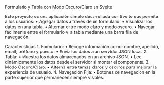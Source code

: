 Formulario y Tabla con Modo Oscuro/Claro en Svelte

Este proyecto es una aplicación simple desarrollada con Svelte que permite a los usuarios:
	•	Agregar datos a través de un formulario.
	•	Visualizar los datos en una tabla.
	•	Alternar entre modo claro y modo oscuro.
	•	Navegar fácilmente entre el formulario y la tabla mediante una barra fija de navegación.

 Características
	1.	Formulario:
	•	Recoge información como: nombre, apellido, email, teléfono y puesto.
	•	Envía los datos a un servidor JSON local.
	2.	Tabla:
	•	Muestra los datos almacenados en un archivo JSON.
	•	Lee dinámicamente los datos desde el servidor al montar el componente.
	3.	Modo Oscuro/Claro:
	•	Alterna entre temas claros y oscuros para mejorar la experiencia de usuario.
	4.	Navegación Fija:
	•	Botones de navegación en la parte superior que permanecen siempre visibles.
